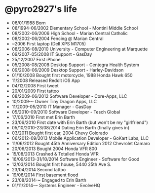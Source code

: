 @pyro2927's life
===============

- 06/01/1988 Born
- 08/1994-06/2002 Elementary School - Montini Middle School
- 08/2002-06/2006 High School - Marian Central Catholic
- 08/2002-06/2004 Fencing @ Marian Central
- ~2006 First laptop (Dell XPS M1705)
- 08/2006-08/2010 University - Computer Engineering at Marquette
- 09/2007-05/2008 IT Support - GasDay
- 25/12/2007 First iPhone
- 05/2008-08/2008 Desktop Support - Centegra Health System
- 09/2008-06/2009 Desktop Support - Harley-Davidson
- 01/10/2008 Bought first motorcycle, 1988 Honda Hawk 650
- 11/2008 Released Reddit iOS App
- 04/12/2008 First tweet
- 20/01/2009 First tattoo
- 08/2009-06/2012 Software Developer - Core-Apps, LLC
- 10/2009-~ Owner Tiny Dragon Apps, LLC
- 11/2009-05/2010 IT Manager - GasDay
- 05/2010-09/2010 Software Developer - Tesch Global
- 17/06/2010 First met Erin Barth
- 23/06/2010 First date with Erin Barth (but won't be my "girlfriend")
- 05/10/2010-23/08/2014 Dating Erin Barth (finally gives in)
- 03/2011 Bought first car, 2004 Chevy Colorado
- 06/2012-09/2013 Mobile Application Developer - GoKart Labs, LLC
- 11/06/2012 Bought 45th Anniversary Edition 2012 Chevrolet Camaro
- 20/06/2013 Bought 2004 Honda VFR 800
- 15/08/2013 Crashed & Totalled Honda VFR
- 16/09/2013-31/10/2014 Software Engineer - Software for Good
- 12/03/2014 Bought first house, 5440 25th Ave S.
- 23/04/2014 Second tattoo
- 19/06/2014 First basement flood
- 23/08/2014-~ Engaged to Erin Barth
- 01/11/2014-~ Systems Engineer - EvolveHQ
